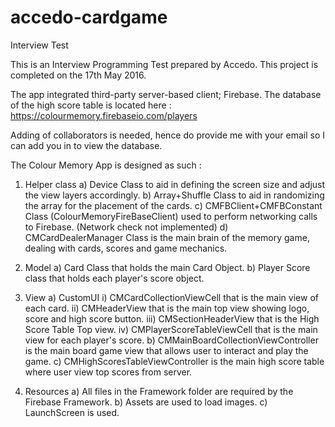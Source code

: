# accedo-cardgame
Interview Test

This is an Interview Programming Test prepared by Accedo.
This project is completed on the 17th May 2016. 

The app integrated third-party server-based client; Firebase. 
The database of the high score table is located here : https://colourmemory.firebaseio.com/players 

Adding of collaborators is needed, hence do provide me with your email so I can add you in to view the database.

The Colour Memory App is designed as such :

1) Helper class 
	a) Device Class to aid in defining the screen size and adjust the view layers accordingly.
	b) Array+Shuffle Class to aid in randomizing the array for the placement of the cards.
	c) CMFBClient+CMFBConstant Class (ColourMemoryFireBaseClient) used to perform networking calls to Firebase. (Network check not implemented)
	d) CMCardDealerManager Class is the main brain of the memory game, dealing with cards, scores and game mechanics.

2) Model 
	a) Card Class that holds the main Card Object.
	b) Player Score class that holds each player's score object.

3) View 
	a) CustomUI
		i) CMCardCollectionViewCell that is the main view of each card.
		ii) CMHeaderView that is the main top view showing logo, score and high score button.
		iii) CMSectionHeaderView that is the High Score Table Top view.
		iv) CMPlayerScoreTableViewCell that is the main view for each player's score.
	b) CMMainBoardCollectionViewController is the main board game view that allows user to interact and play the game.
	c) CMHighScoresTableViewController is the main high score table where user view top scores from server.

4) Resources
	a) All files in the Framework folder are required by the Firebase Framework.
	b) Assets are used to load images.
	c) LaunchScreen is used.
